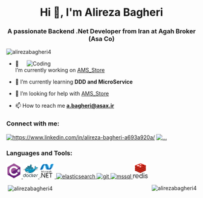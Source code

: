 <h1 align="center">Hi 👋, I'm Alireza Bagheri</h1>
<h3 align="center">A passionate Backend .Net Developer from Iran at Agah Broker (Asa Co)</h3>

<p align="left"> <img src="https://komarev.com/ghpvc/?username=alirezabagheri4&label=Profile%20views&color=0e75b6&style=flat" alt="alirezabagheri4" /> </p>

<img align="right" alt="Coding" width="450" src="https://cdn.dribbble.com/users/1162077/screenshots/3848914/programmer.gif">

- 🔭 I’m currently working on [AMS_Store](https://github.com/alirezabagheri4/AMS_Store)

- 🌱 I’m currently learning **DDD and MicroService**

- 🤝 I’m looking for help with [AMS_Store](https://github.com/alirezabagheri4/AMS_Store)

- 📫 How to reach me **a.bagheri@asax.ir**

<h3 align="left">Connect with me:</h3>
<p align="left">
<a href="https://linkedin.com/in/alireza-bagheri-a693a920a/" target="blank"><img align="center" src="https://raw.githubusercontent.com/rahuldkjain/github-profile-readme-generator/master/src/images/icons/Social/linked-in-alt.svg" alt="https://www.linkedin.com/in/alireza-bagheri-a693a920a/" height="30" width="40" /></a>
<a href="https://stackoverflow.com/users/16622159/alireza-bagheri" target="blank"><img align="center" src="https://raw.githubusercontent.com/rahuldkjain/github-profile-readme-generator/master/src/images/icons/Social/stack-overflow.svg" alt="..." height="30" width="40" /></a>
</p>

<h3 align="left">Languages and Tools:</h3>
<p align="left"> <a href="https://www.w3schools.com/cs/" target="_blank" rel="noreferrer"> <img src="https://raw.githubusercontent.com/devicons/devicon/master/icons/csharp/csharp-original.svg" alt="csharp" width="40" height="40"/> </a> <a href="https://www.docker.com/" target="_blank" rel="noreferrer"> <img src="https://raw.githubusercontent.com/devicons/devicon/master/icons/docker/docker-original-wordmark.svg" alt="docker" width="40" height="40"/> </a> <a href="https://dotnet.microsoft.com/" target="_blank" rel="noreferrer"> <img src="https://raw.githubusercontent.com/devicons/devicon/master/icons/dot-net/dot-net-original-wordmark.svg" alt="dotnet" width="40" height="40"/> </a> <a href="https://www.elastic.co" target="_blank" rel="noreferrer"> <img src="https://www.vectorlogo.zone/logos/elastic/elastic-icon.svg" alt="elasticsearch" width="40" height="40"/> </a> <a href="https://git-scm.com/" target="_blank" rel="noreferrer"> <img src="https://www.vectorlogo.zone/logos/git-scm/git-scm-icon.svg" alt="git" width="40" height="40"/> </a> <a href="https://www.microsoft.com/en-us/sql-server" target="_blank" rel="noreferrer"> <img src="https://www.svgrepo.com/show/303229/microsoft-sql-server-logo.svg" alt="mssql" width="40" height="40"/> </a> <a href="https://redis.io" target="_blank" rel="noreferrer"> <img src="https://raw.githubusercontent.com/devicons/devicon/master/icons/redis/redis-original-wordmark.svg" alt="redis" width="40" height="40"/> </a> </p>

<p><img align="right" src="https://github-readme-stats.vercel.app/api/top-langs?username=alirezabagheri4&show_icons=true&locale=en&layout=compact" alt="alirezabagheri4" /></p>

<p>&nbsp;<img align="center" height="100" width="400" src="https://github-readme-stats.vercel.app/api?username=alirezabagheri4&show_icons=true&locale=en" alt="alirezabagheri4" /></p>
